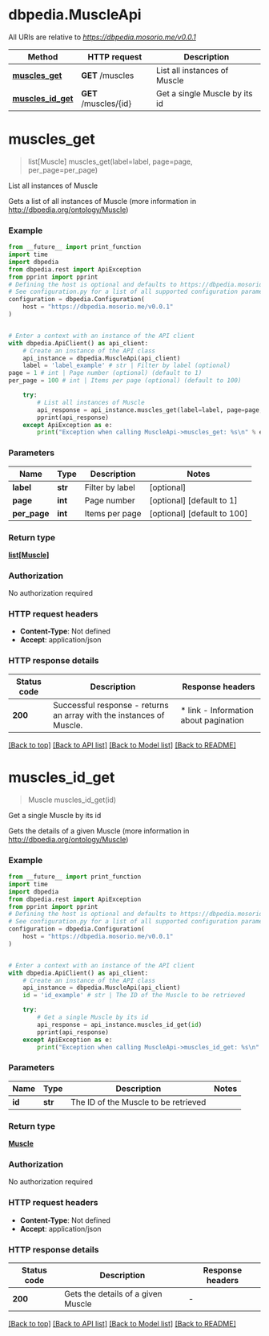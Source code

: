# dbpedia.MuscleApi

All URIs are relative to *https://dbpedia.mosorio.me/v0.0.1*

Method | HTTP request | Description
------------- | ------------- | -------------
[**muscles_get**](MuscleApi.md#muscles_get) | **GET** /muscles | List all instances of Muscle
[**muscles_id_get**](MuscleApi.md#muscles_id_get) | **GET** /muscles/{id} | Get a single Muscle by its id


# **muscles_get**
> list[Muscle] muscles_get(label=label, page=page, per_page=per_page)

List all instances of Muscle

Gets a list of all instances of Muscle (more information in http://dbpedia.org/ontology/Muscle)

### Example

```python
from __future__ import print_function
import time
import dbpedia
from dbpedia.rest import ApiException
from pprint import pprint
# Defining the host is optional and defaults to https://dbpedia.mosorio.me/v0.0.1
# See configuration.py for a list of all supported configuration parameters.
configuration = dbpedia.Configuration(
    host = "https://dbpedia.mosorio.me/v0.0.1"
)


# Enter a context with an instance of the API client
with dbpedia.ApiClient() as api_client:
    # Create an instance of the API class
    api_instance = dbpedia.MuscleApi(api_client)
    label = 'label_example' # str | Filter by label (optional)
page = 1 # int | Page number (optional) (default to 1)
per_page = 100 # int | Items per page (optional) (default to 100)

    try:
        # List all instances of Muscle
        api_response = api_instance.muscles_get(label=label, page=page, per_page=per_page)
        pprint(api_response)
    except ApiException as e:
        print("Exception when calling MuscleApi->muscles_get: %s\n" % e)
```

### Parameters

Name | Type | Description  | Notes
------------- | ------------- | ------------- | -------------
 **label** | **str**| Filter by label | [optional] 
 **page** | **int**| Page number | [optional] [default to 1]
 **per_page** | **int**| Items per page | [optional] [default to 100]

### Return type

[**list[Muscle]**](Muscle.md)

### Authorization

No authorization required

### HTTP request headers

 - **Content-Type**: Not defined
 - **Accept**: application/json

### HTTP response details
| Status code | Description | Response headers |
|-------------|-------------|------------------|
**200** | Successful response - returns an array with the instances of Muscle. |  * link - Information about pagination <br>  |

[[Back to top]](#) [[Back to API list]](../README.md#documentation-for-api-endpoints) [[Back to Model list]](../README.md#documentation-for-models) [[Back to README]](../README.md)

# **muscles_id_get**
> Muscle muscles_id_get(id)

Get a single Muscle by its id

Gets the details of a given Muscle (more information in http://dbpedia.org/ontology/Muscle)

### Example

```python
from __future__ import print_function
import time
import dbpedia
from dbpedia.rest import ApiException
from pprint import pprint
# Defining the host is optional and defaults to https://dbpedia.mosorio.me/v0.0.1
# See configuration.py for a list of all supported configuration parameters.
configuration = dbpedia.Configuration(
    host = "https://dbpedia.mosorio.me/v0.0.1"
)


# Enter a context with an instance of the API client
with dbpedia.ApiClient() as api_client:
    # Create an instance of the API class
    api_instance = dbpedia.MuscleApi(api_client)
    id = 'id_example' # str | The ID of the Muscle to be retrieved

    try:
        # Get a single Muscle by its id
        api_response = api_instance.muscles_id_get(id)
        pprint(api_response)
    except ApiException as e:
        print("Exception when calling MuscleApi->muscles_id_get: %s\n" % e)
```

### Parameters

Name | Type | Description  | Notes
------------- | ------------- | ------------- | -------------
 **id** | **str**| The ID of the Muscle to be retrieved | 

### Return type

[**Muscle**](Muscle.md)

### Authorization

No authorization required

### HTTP request headers

 - **Content-Type**: Not defined
 - **Accept**: application/json

### HTTP response details
| Status code | Description | Response headers |
|-------------|-------------|------------------|
**200** | Gets the details of a given Muscle |  -  |

[[Back to top]](#) [[Back to API list]](../README.md#documentation-for-api-endpoints) [[Back to Model list]](../README.md#documentation-for-models) [[Back to README]](../README.md)

